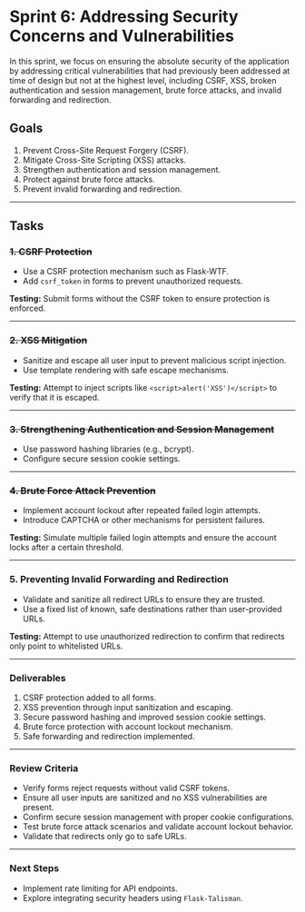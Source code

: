 # Sprint 6: Addressing Security Concerns and Vulnerabilities

In this sprint, we focus on ensuring the absolute security of the application by addressing critical vulnerabilities that had previously been addressed at time of design but not at the highest level, including CSRF, XSS, broken authentication and session management, brute force attacks, and invalid forwarding and redirection.

## **Goals**

1. Prevent Cross-Site Request Forgery (CSRF).
2. Mitigate Cross-Site Scripting (XSS) attacks.
3. Strengthen authentication and session management.
4. Protect against brute force attacks.
5. Prevent invalid forwarding and redirection.

---

## **Tasks**

### ~~**1. CSRF Protection**~~

- Use a CSRF protection mechanism such as Flask-WTF.
- Add `csrf_token` in forms to prevent unauthorized requests.

**Testing:** Submit forms without the CSRF token to ensure protection is enforced.

---

### ~~**2. XSS Mitigation**~~

- Sanitize and escape all user input to prevent malicious script injection.
- Use template rendering with safe escape mechanisms.

**Testing:** Attempt to inject scripts like `<script>alert('XSS')</script>` to verify that it is escaped.

---

### ~~**3. Strengthening Authentication and Session Management**~~

- Use password hashing libraries (e.g., bcrypt).
- Configure secure session cookie settings.

---

### ~~**4. Brute Force Attack Prevention**~~

- Implement account lockout after repeated failed login attempts.
- Introduce CAPTCHA or other mechanisms for persistent failures.

**Testing:** Simulate multiple failed login attempts and ensure the account locks after a certain threshold.

---

### **5. Preventing Invalid Forwarding and Redirection**

- Validate and sanitize all redirect URLs to ensure they are trusted.
- Use a fixed list of known, safe destinations rather than user-provided URLs.

**Testing:** Attempt to use unauthorized redirection to confirm that redirects only point to whitelisted URLs.

---

### **Deliverables**

1. CSRF protection added to all forms.
2. XSS prevention through input sanitization and escaping.
3. Secure password hashing and improved session cookie settings.
4. Brute force protection with account lockout mechanism.
5. Safe forwarding and redirection implemented.

---

### **Review Criteria**

- Verify forms reject requests without valid CSRF tokens.
- Ensure all user inputs are sanitized and no XSS vulnerabilities are present.
- Confirm secure session management with proper cookie configurations.
- Test brute force attack scenarios and validate account lockout behavior.
- Validate that redirects only go to safe URLs.

---

### **Next Steps**

- Implement rate limiting for API endpoints.
- Explore integrating security headers using `Flask-Talisman`.
